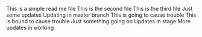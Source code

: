 

This is a simple read me file
This is the second file
This is the third file
Just some updates
Updating in master branch
This is going to cause trouble
This is bound to cause trouble
Just something going on
Updates in stage
More updates in working